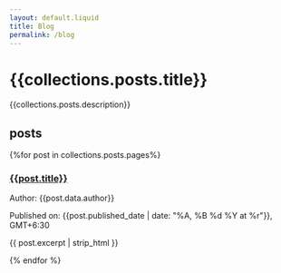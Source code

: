 ```yaml
---
layout: default.liquid
title: Blog
permalink: /blog
---
```


# {{collections.posts.title}}
{{collections.posts.description}}

## posts
{%for post in collections.posts.pages%}
### [{{post.title}}](/blackjack/{{post.permalink}})
Author: {{post.data.author}}

Published on: {{post.published_date | date: "%A, %B %d %Y at %r"}}, GMT+6:30

{{ post.excerpt | strip_html }}

{% endfor %}
